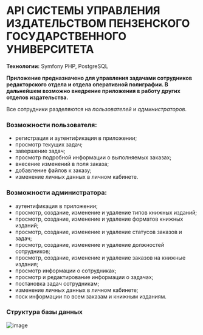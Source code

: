 # API СИСТЕМЫ УПРАВЛЕНИЯ ИЗДАТЕЛЬСТВОМ ПЕНЗЕНСКОГО ГОСУДАРСТВЕННОГО УНИВЕРСИТЕТА

**Технологии:** Symfony PHP, PostgreSQL

**Приложение предназначено для управления задачами сотрудников редакторского отдела и отдела оперативной полиграфии. В дальнейшем возможно внедрение приложения в работу других отделов издательства.**

Все сотрудники разделяются на _пользователей_ и _администраторов_.

### Возможности пользователя:
* регистрация и аутентификация в приложении;
* просмотр текущих задач;
* завершение задач;
* просмотр подробной информации о выполняемых заказах;
* внесение изменений в поля заказа;
* добавление файлов к заказу;
* изменение личных данных в личном кабинете.

### Возможности администратора:
* аутентификация в приложении;
* просмотр, создание, изменение и удаление типов книжных изданий;
* просмотр, создание, изменение и удаление форматов книжных изданий;
* просмотр, создание, изменение и удаление статусов заказов и задач;
* просмотр, создание, изменение и удаление должностей сотрудников;
* просмотр, создание, изменение и удаление заказов на книжные издания;
* просмотр информации о сотрудниках;
* просмотр и редактирование информации о задачах;
* постановка задач сотрудникам;
* изменение личных данных в личном кабинете;
* поск информации по всем заказам и книжным изданиям.

### Структура базы данных

![image](https://github.com/Fafurin/publ-api/assets/74258308/713f4801-aef4-4b52-93dc-3acf73f47c5e)

